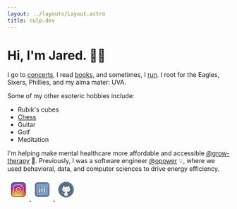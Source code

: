 ```yaml
---
layout: ../layouts/Layout.astro
title: culp.dev
---
```


# Hi, I'm Jared. 👋🏻

I go to [concerts](./concerts), I read [books](https://app.thestorygraph.com/profile/jaredculp), and sometimes, I [run](https://www.strava.com/athletes/29877893).
I root for the Eagles, Sixers, Phillies, and my alma mater: UVA.


Some of my other esoteric hobbies include:
- Rubik's cubes
- [Chess](https://lichess.org/@/jaredculp)
- Guitar
- Golf
- Meditation


I'm helping make mental healthcare more affordable and accessible [@grow-therapy](https://growtherapy.com) 🌱.
Previously, I was a software engineer [@opower](./opower) 💡, where we used behavioral, data, and computer sciences to drive energy efficiency.

<a class="social" href="https://instagram.com/jaredculp">
    <svg xmlns="http://www.w3.org/2000/svg" x="0px" y="0px" width="50" height="50" viewBox="0 0 100 100">
    <path fill="#4e5fd8" d="M82,31v38c0,2.01-0.46,3.92-1.27,5.62c-1.12,2.33-2.92,4.29-5.15,5.58C73.65,81.35,71.4,82,69,82H31 c-1.47,0-2.89-0.25-4.21-0.7h-0.01c-2.43-0.83-4.52-2.35-6.05-4.34C19.02,74.76,18,72,18,69V31c0-0.59,0.04-1.17,0.12-1.74 c0.1-0.77,0.27-1.52,0.51-2.24C20.3,21.79,25.21,18,31,18h38c0.43,0,0.85,0.02,1.26,0.06h0.03c0.77,0.08,1.51,0.22,2.23,0.43 c4.7,1.32,8.33,5.21,9.24,10.07c0.09,0.45,0.15,0.91,0.19,1.38C81.99,30.29,82,30.64,82,31z"></path><path fill="#7550cc" d="M81.76,28.56c-0.91-4.86-4.54-8.75-9.24-10.07c-0.74-0.16-1.48-0.3-2.23-0.43h-0.03 c-0.13-0.023-0.262-0.038-0.391-0.06H46.1c-10.24,1.72-19.73,5.64-27.98,11.26C18.04,29.83,18,30.41,18,31v38 c0,3,1.02,5.76,2.73,7.96c1.53,1.99,3.62,3.51,6.05,4.34h0.01C28.11,81.75,29.53,82,31,82h38c2.4,0,4.65-0.65,6.58-1.8 c2.23-1.29,4.03-3.25,5.15-5.58C81.54,72.92,82,71.01,82,69V31c0-0.36-0.01-0.71-0.05-1.06C81.91,29.47,81.85,29.01,81.76,28.56z"></path><path fill="#9c32c8" d="M82,31v38c0,2.01-0.46,3.92-1.27,5.62c-1.12,2.33-2.92,4.29-5.15,5.58C73.65,81.35,71.4,82,69,82H31 c-1.47,0-2.89-0.25-4.21-0.7h-0.01c-2.43-0.83-4.52-2.35-6.05-4.34C19.02,74.76,18,72,18,69V38.03C28.95,29.25,42.86,24,58,24 c8.4,0,16.42,1.62,23.76,4.56c0.09,0.45,0.15,0.91,0.19,1.38C81.99,30.29,82,30.64,82,31z"></path><path fill="#d515a3" d="M82,36.29V69c0,2.01-0.46,3.92-1.27,5.62c-1.12,2.33-2.92,4.29-5.15,5.58C73.65,81.35,71.4,82,69,82 H31c-1.47,0-2.89-0.25-4.21-0.7h-0.01c-2.43-0.83-4.52-2.35-6.05-4.34C19.02,74.76,18,72,18,69V47.41C28.28,37.26,42.41,31,58,31 C66.57,31,74.71,32.89,82,36.29z"></path><path fill="#ec007a" d="M82,44.14V69c0,2.01-0.46,3.92-1.27,5.62c-1.12,2.33-2.92,4.29-5.15,5.58C73.65,81.35,71.4,82,69,82 H31c-1.47,0-2.89-0.25-4.21-0.7h-0.01c-2.43-0.83-4.52-2.35-6.05-4.34C19.02,74.76,18,72,18,69V58.01C27.12,45.86,41.64,38,58,38 C66.69,38,74.87,40.22,82,44.14z"></path><path fill="#ff492e" d="M82,66.07V69c0,3-1.02,5.76-2.73,7.96c-1.53,1.99-3.62,3.51-6.05,4.34h-0.01 C71.89,81.75,70.47,82,69,82H31c-2.4,0-4.65-0.65-6.58-1.8c-2.23-1.29-4.03-3.25-5.15-5.58C18.46,72.92,18,71.01,18,69V54.54 C25.38,48.57,34.77,45,45,45C60.74,45,74.5,53.45,82,66.07z"></path><path fill="#ff7a02" d="M79.27,76.96c-1.53,1.99-3.62,3.51-6.05,4.34h-0.01C71.89,81.75,70.47,82,69,82H31 c-2.4,0-4.65-0.65-6.58-1.8c-2.23-1.29-4.03-3.25-5.15-5.58C18.46,72.92,18,71.01,18,69v-4.81C24.6,56.72,34.25,52,45,52 C61.03,52,74.61,62.48,79.27,76.96z"></path><path fill="#ffa823" d="M73.21,81.3C71.89,81.75,70.47,82,69,82H31c-2.4,0-4.65-0.65-6.58-1.8 c-2.23-1.29-4.03-3.25-5.15-5.58C24.1,65.34,33.81,59,45,59C58.71,59,70.2,68.51,73.21,81.3z"></path><path fill="#ffca58" d="M66.17,82H31c-2.4,0-4.65-0.65-6.58-1.8C27.57,71.9,35.6,66,45,66C55.07,66,63.56,72.77,66.17,82z"></path><path fill="#ffdb73" d="M58.75,82h-27.5c2.32-5.3,7.6-9,13.75-9S56.43,76.7,58.75,82z"></path><path fill="#fff" d="M60,26.5H40c-7.444,0-13.5,6.056-13.5,13.5v20c0,7.444,6.056,13.5,13.5,13.5h20 c7.444,0,13.5-6.056,13.5-13.5V40C73.5,32.556,67.444,26.5,60,26.5z M69.5,60c0,5.238-4.262,9.5-9.5,9.5H40 c-5.238,0-9.5-4.262-9.5-9.5V40c0-5.238,4.262-9.5,9.5-9.5h20c5.238,0,9.5,4.262,9.5,9.5V60z M50,61.5 c-6.341,0-11.5-5.159-11.5-11.5S43.659,38.5,50,38.5S61.5,43.659,61.5,50S56.341,61.5,50,61.5z M50,42.5 c-4.136,0-7.5,3.365-7.5,7.5s3.364,7.5,7.5,7.5s7.5-3.365,7.5-7.5S54.136,42.5,50,42.5z M65.5,37.5c0,1.657-1.343,3-3,3 s-3-1.343-3-3s1.343-3,3-3S65.5,35.843,65.5,37.5z"></path><path fill="#1f212b" d="M60,74H40c-7.72,0-14-6.28-14-14V40c0-7.72,6.28-14,14-14h20c7.72,0,14,6.28,14,14v20	C74,67.72,67.72,74,60,74z M40,27c-7.168,0-13,5.832-13,13v20c0,7.168,5.832,13,13,13h20c7.168,0,13-5.832,13-13V40	c0-7.168-5.832-13-13-13H40z M60,70H40c-5.514,0-10-4.486-10-10V40c0-5.514,4.486-10,10-10h20c5.514,0,10,4.486,10,10v20	C70,65.514,65.514,70,60,70z M40,31c-4.963,0-9,4.037-9,9v20c0,4.963,4.037,9,9,9h20c4.963,0,9-4.037,9-9V40c0-4.963-4.037-9-9-9H40	z M50,62c-6.617,0-12-5.383-12-12s5.383-12,12-12s12,5.383,12,12S56.617,62,50,62z M50,39c-6.065,0-11,4.935-11,11s4.935,11,11,11	s11-4.935,11-11S56.065,39,50,39z M50,58c-4.411,0-8-3.589-8-8s3.589-8,8-8s8,3.589,8,8S54.411,58,50,58z M50,43	c-3.859,0-7,3.141-7,7s3.141,7,7,7s7-3.141,7-7S53.859,43,50,43z M62.5,41c-1.93,0-3.5-1.57-3.5-3.5s1.57-3.5,3.5-3.5	s3.5,1.57,3.5,3.5S64.43,41,62.5,41z M62.5,35c-1.379,0-2.5,1.121-2.5,2.5s1.121,2.5,2.5,2.5s2.5-1.121,2.5-2.5S63.879,35,62.5,35z M69,83H31c-7.72,0-14-6.28-14-14V31c0-7.72,6.28-14,14-14h38c7.72,0,14,6.28,14,14v38C83,76.72,76.72,83,69,83z M31,19	c-6.617,0-12,5.383-12,12v38c0,6.617,5.383,12,12,12h38c6.617,0,12-5.383,12-12V31c0-6.617-5.383-12-12-12H31z"></path>
    </svg>
</a>

<a class="social" href="https://linkedin.com/in/jared-culp">
    <svg xmlns="http://www.w3.org/2000/svg" x="0px" y="0px" width="50" height="50" viewBox="0 0 100 100">
    <path fill="#78a1d1" d="M69.307,81.654h-39c-6.6,0-12-5.4-12-12v-39c0-6.6,5.4-12,12-12h39c6.6,0,12,5.4,12,12v39C81.307,76.254,75.907,81.654,69.307,81.654z"></path><path fill="#1f212b" d="M69.307,82.654h-39c-7.168,0-13-5.832-13-13v-39c0-7.168,5.832-13,13-13h39c7.168,0,13,5.832,13,13v39C82.307,76.822,76.476,82.654,69.307,82.654z M30.307,19.654c-6.065,0-11,4.935-11,11v39c0,6.065,4.935,11,11,11h39c6.065,0,11-4.935,11-11v-39c0-6.065-4.935-11-11-11H30.307z"></path><path fill="#78a1d1" d="M76.807,48.154v18.663c0,5.685-4.652,10.337-10.337,10.337H33.144c-5.685,0-10.337-4.652-10.337-10.337V33.491c0-5.685,4.652-10.337,10.337-10.337h33.663"></path><path fill="#1f212b" d="M66.47,77.654H33.144c-5.976,0-10.837-4.861-10.837-10.837V33.49c0-5.976,4.861-10.837,10.837-10.837h33.663c0.276,0,0.5,0.224,0.5,0.5s-0.224,0.5-0.5,0.5H33.144c-5.424,0-9.837,4.413-9.837,9.837v33.326c0,5.424,4.413,9.837,9.837,9.837H66.47c5.424,0,9.837-4.413,9.837-9.837V48.154c0-0.276,0.224-0.5,0.5-0.5s0.5,0.224,0.5,0.5v18.663C77.307,72.792,72.446,77.654,66.47,77.654z"></path><path fill="#1f212b" d="M76.807 46.654c-.276 0-.5-.224-.5-.5v-4c0-.276.224-.5.5-.5s.5.224.5.5v4C77.307 46.43 77.083 46.654 76.807 46.654zM76.807 40.654c-.276 0-.5-.224-.5-.5v-2c0-.276.224-.5.5-.5s.5.224.5.5v2C77.307 40.43 77.083 40.654 76.807 40.654z"></path><path fill="#fdfcee" d="M64.807,53.974v10.179h-6l-0.083-10.092c0-2.556-1.163-4.372-3.456-4.372c-1.751,0-2.788,1.172-3.248,2.309c-0.165,0.404-0.213,0.973-0.213,1.542v10.613H45.73c0,0,0.082-17.219,0-19h6.077v2.933c-0.014,0.022-0.027,0.045-0.041,0.067h0.041v-0.067c0.845-1.41,2.387-3.053,5.752-3.053C61.727,45.026,64.807,47.624,64.807,53.974z M38.825,36.195c-1.877,0-3.101,1.287-3.101,2.979c0,1.654,1.188,2.979,3.03,2.979h0.036c1.913,0,3.101-1.325,3.101-2.979C41.849,37.483,40.696,36.195,38.825,36.195z M35.807,64.154h6v-19h-6V64.154z"></path><path fill="#1f212b" d="M64.807,64.654h-6c-0.274,0-0.498-0.221-0.5-0.496l-0.083-10.092c0-1.168-0.288-3.876-2.956-3.876c-1.784,0-2.541,1.396-2.784,1.997c-0.117,0.287-0.176,0.743-0.176,1.354v10.613c0,0.276-0.224,0.5-0.5,0.5H45.73c-0.133,0-0.261-0.053-0.354-0.147s-0.146-0.222-0.146-0.355c0.001-0.172,0.081-17.226,0-18.975c-0.006-0.136,0.043-0.27,0.138-0.368c0.095-0.099,0.225-0.155,0.362-0.155h6.077c0.276,0,0.5,0.224,0.5,0.5v1.43c1.288-1.381,3.071-2.038,5.271-2.05c2.188,0,3.968,0.668,5.288,1.986c1.62,1.617,2.441,4.125,2.441,7.456v10.179C65.307,64.43,65.083,64.654,64.807,64.654z M59.303,63.654h5.004v-9.679c0-3.055-0.723-5.325-2.148-6.748c-1.125-1.124-2.667-1.693-4.582-1.693c-0.006,0-0.011,0-0.017,0c-3.215,0-4.561,1.557-5.292,2.756c-0.075,0.199-0.253,0.364-0.461,0.364c-0.181,0-0.368-0.098-0.457-0.255c-0.077-0.137-0.1-0.3-0.043-0.441v-2.304h-5.064c0.053,3.027,0.001,15.303-0.011,18h5.075V53.54c0-0.753,0.082-1.319,0.25-1.731c0.663-1.64,2.051-2.62,3.71-2.62c2.44,0,3.956,1.867,3.956,4.873L59.303,63.654z M41.807,64.654h-6c-0.276,0-0.5-0.224-0.5-0.5v-19c0-0.276,0.224-0.5,0.5-0.5h6c0.276,0,0.5,0.224,0.5,0.5v19C42.307,64.43,42.083,64.654,41.807,64.654z M36.307,63.654h5v-18h-5V63.654z M38.789,42.654c-2.081,0-3.565-1.463-3.565-3.479s1.515-3.479,3.602-3.479c2.048,0,3.515,1.426,3.565,3.467C42.391,41.191,40.876,42.654,38.789,42.654z M38.825,36.695c-1.532,0-2.602,1.02-2.602,2.479c0,1.459,1.041,2.479,2.53,2.479c1.567,0,2.637-1.02,2.637-2.479C41.353,37.673,40.346,36.695,38.825,36.695z"></path>
    </svg>
</a>

<a class="social" href="https://github.com/jaredculp">
    <svg xmlns="http://www.w3.org/2000/svg" x="0px" y="0px" width="50" height="50" viewBox="0 0 100 100">
    <circle cx="50" cy="50" r="30" fill="#4e6e91"></circle><path fill="#6693c1" d="M50,83c-18.196,0-33-14.804-33-33s14.804-33,33-33s33,14.804,33,33S68.196,83,50,83z M50,22 c-15.439,0-28,12.561-28,28s12.561,28,28,28s28-12.561,28-28S65.439,22,50,22z"></path><path fill="#eeecd9" d="M69.457,49.039c0-3.321-1.305-6.334-3.419-8.573c0.396-2.203,0.351-5.301-0.538-7.966 c-4.475,0-8.114,3.447-8.702,4H43.994c-0.589-0.552-4.019-4-8.494-4c-0.8,2.401-1.087,5.233-0.846,7.295 c-2.518,2.286-4.108,5.575-4.108,9.245c0,6.908,5.599,12.459,12.507,12.459H45.5c-2.003,0.917-3.635,2.756-4,5 c-2,0-4.864-0.182-6.181-2.158c-2.46-3.69-3.59-3.69-4.819-3.69c-1.23,0-1.33,1.23-0.1,2.46s1.23,1.23,2.46,3.69 C33.872,68.828,36.5,70.5,41.5,70.5v6.6c0,0,6.346,1.4,8.5,1.4s8.5-1.4,8.5-1.4l0-9.445c0-2.718-1.681-5.092-4-6.155h2.449 C63.858,61.5,69.457,55.947,69.457,49.039z"></path><path fill="#1f212b" d="M50,85c-19.299,0-35-15.701-35-35s15.701-35,35-35s35,15.701,35,35S69.299,85,50,85z M50,17 c-18.196,0-33,14.804-33,33s14.804,33,33,33s33-14.804,33-33S68.196,17,50,17z"></path><path fill="#1f212b" d="M50,79c-15.99,0-29-13.009-29-29s13.01-29,29-29s29,13.009,29,29c0,2.925-0.435,5.812-1.291,8.582 c-0.082,0.263-0.364,0.411-0.625,0.33c-0.264-0.082-0.412-0.361-0.33-0.625C77.581,55.612,78,52.825,78,50 c0-15.439-12.561-28-28-28S22,34.561,22,50s12.561,28,28,28c5.856,0,11.464-1.788,16.217-5.171c0.225-0.16,0.536-0.107,0.697,0.117 c0.16,0.225,0.107,0.537-0.117,0.697C61.873,77.147,56.065,79,50,79z"></path><path fill="#1f212b" d="M68.631,72.068c-0.14,0-0.279-0.059-0.378-0.173c-0.181-0.209-0.158-0.525,0.051-0.706 c0.739-0.638,1.452-1.324,2.122-2.037c0.188-0.202,0.505-0.21,0.706-0.023c0.201,0.189,0.212,0.505,0.023,0.707 c-0.693,0.739-1.433,1.449-2.197,2.11C68.863,72.028,68.747,72.068,68.631,72.068z"></path><path fill="#1f212b" d="M72.494,68.002c-0.107,0-0.216-0.035-0.308-0.105c-0.218-0.17-0.257-0.484-0.087-0.702 c1.649-2.118,2.982-4.452,3.963-6.938c0.101-0.258,0.392-0.382,0.648-0.282c0.257,0.102,0.383,0.392,0.281,0.648 c-1.015,2.575-2.396,4.993-4.104,7.186C72.79,67.936,72.643,68.002,72.494,68.002z"></path><path fill="#1f212b" d="M58.5,77.6c-0.276,0-0.5-0.224-0.5-0.5v-9.445c0-2.431-1.456-4.668-3.708-5.701 c-0.214-0.098-0.331-0.332-0.28-0.561C54.062,61.164,54.265,61,54.5,61h2.449c6.621,0,12.008-5.366,12.008-11.961 c0-3.064-1.166-5.987-3.282-8.229c-0.109-0.115-0.157-0.275-0.129-0.432c0.333-1.854,0.39-4.725-0.409-7.37 c-3.682,0.162-6.795,2.725-7.987,3.848C57.057,36.943,56.925,37,56.798,37H43.993c-0.127,0-0.249-0.048-0.342-0.135l-0.092-0.087 c-3.078-2.927-5.829-3.686-7.697-3.77c-0.662,2.162-0.941,4.762-0.712,6.729c0.019,0.16-0.042,0.319-0.161,0.428 c-2.506,2.275-3.943,5.51-3.943,8.875C31.046,55.635,36.433,61,43.053,61H45.5c0.235,0,0.438,0.164,0.488,0.394 c0.051,0.229-0.066,0.463-0.28,0.561c-1.974,0.904-3.397,2.676-3.715,4.625C41.954,66.822,41.745,67,41.5,67 c-2.333,0-5.191-0.271-6.598-2.38c-2.311-3.467-3.28-3.467-4.403-3.467c-0.14,0-0.385,0.023-0.448,0.178 c-0.086,0.206,0.031,0.756,0.702,1.428c1.287,1.287,1.311,1.335,2.554,3.82C34.409,68.785,37.319,70,41.5,70 c0.276,0,0.5,0.224,0.5,0.5v6.6c0,0.276-0.224,0.5-0.5,0.5S41,77.376,41,77.1v-6.105c-5.797-0.131-7.866-2.525-8.588-3.969 c-1.194-2.387-1.194-2.387-2.366-3.56c-0.869-0.869-1.213-1.81-0.919-2.518c0.209-0.505,0.709-0.795,1.372-0.795 c1.588,0,2.81,0.272,5.235,3.912c1.069,1.604,3.359,1.9,5.356,1.932c0.362-1.545,1.309-2.965,2.63-3.997h-0.668 c-7.172,0-13.007-5.813-13.007-12.959c0-3.562,1.485-6.988,4.084-9.442c-0.209-2.203,0.128-4.956,0.896-7.257 C35.094,32.138,35.285,32,35.5,32c2.036,0,5.192,0.696,8.692,4h12.409c1.427-1.311,4.847-4,8.898-4 c0.215,0,0.406,0.138,0.475,0.342c0.935,2.802,0.928,5.901,0.598,7.965c2.185,2.404,3.385,5.495,3.385,8.732 C69.957,56.186,64.122,62,56.949,62h-0.693C57.963,63.368,59,65.442,59,67.655V77.1C59,77.376,58.776,77.6,58.5,77.6z"></path><path fill="#1f212b" d="M34.238,45.97c-0.063,0-0.127-0.012-0.188-0.037c-0.256-0.104-0.379-0.396-0.274-0.651 c0.476-1.167,1.167-2.226,2.057-3.148c0.192-0.198,0.509-0.204,0.707-0.013c0.199,0.192,0.205,0.508,0.014,0.707 c-0.802,0.831-1.425,1.783-1.852,2.831C34.622,45.853,34.436,45.97,34.238,45.97z"></path><path fill="#1f212b" d="M33.66,51.021c-0.241,0-0.454-0.176-0.493-0.422c-0.08-0.51-0.121-1.034-0.121-1.558 c0-0.533,0.042-1.067,0.124-1.59c0.044-0.273,0.305-0.459,0.572-0.416c0.272,0.043,0.459,0.299,0.416,0.572 c-0.074,0.471-0.112,0.953-0.112,1.434c0,0.472,0.037,0.943,0.109,1.402c0.043,0.273-0.144,0.529-0.416,0.572 C33.713,51.019,33.687,51.021,33.66,51.021z"></path><path fill="#1f212b" d="M41.457,58.914c-0.028,0-0.057-0.002-0.085-0.007c-3.442-0.585-6.372-2.975-7.646-6.238 c-0.101-0.257,0.026-0.547,0.284-0.647c0.256-0.101,0.547,0.027,0.647,0.284c1.146,2.938,3.783,5.089,6.882,5.615 c0.271,0.046,0.455,0.305,0.409,0.577C41.907,58.741,41.696,58.914,41.457,58.914z"></path>
    </svg>
</a>
